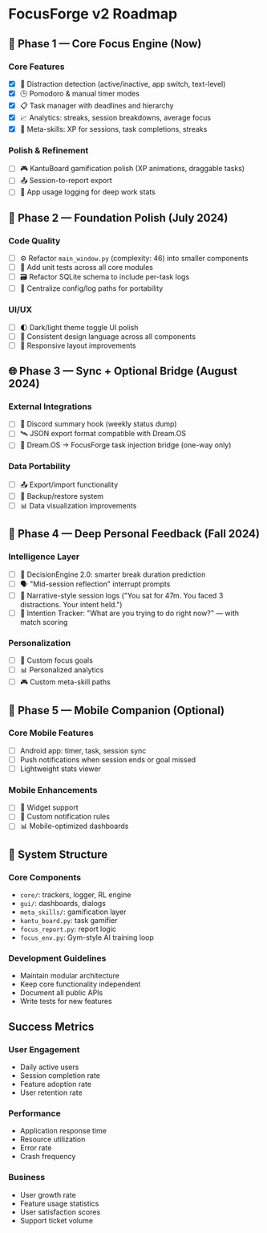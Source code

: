 # FocusForge v2 Roadmap

## 🔰 Phase 1 — Core Focus Engine (Now)

### Core Features
- [x] 🧠 Distraction detection (active/inactive, app switch, text-level)
- [x] 🕒 Pomodoro & manual timer modes
- [x] 📋 Task manager with deadlines and hierarchy
- [x] 📈 Analytics: streaks, session breakdowns, average focus
- [x] 🧠 Meta-skills: XP for sessions, task completions, streaks

### Polish & Refinement
- [ ] 🎮 KantuBoard gamification polish (XP animations, draggable tasks)
- [ ] 📤 Session-to-report export
- [ ] 🔄 App usage logging for deep work stats

## 🧱 Phase 2 — Foundation Polish (July 2024)

### Code Quality
- [ ] ⚙️ Refactor `main_window.py` (complexity: 46) into smaller components
- [ ] 🧪 Add unit tests across all core modules
- [ ] 🗃️ Refactor SQLite schema to include per-task logs
- [ ] 📂 Centralize config/log paths for portability

### UI/UX
- [ ] 🌓 Dark/light theme toggle UI polish
- [ ] 🎨 Consistent design language across all components
- [ ] 📱 Responsive layout improvements

## 🌐 Phase 3 — Sync + Optional Bridge (August 2024)

### External Integrations
- [ ] 🔌 Discord summary hook (weekly status dump)
- [ ] 🛰️ JSON export format compatible with Dream.OS
- [ ] 📡 Dream.OS → FocusForge task injection bridge (one-way only)

### Data Portability
- [ ] 📤 Export/import functionality
- [ ] 🔄 Backup/restore system
- [ ] 📊 Data visualization improvements

## 🧠 Phase 4 — Deep Personal Feedback (Fall 2024)

### Intelligence Layer
- [ ] 🧠 DecisionEngine 2.0: smarter break duration prediction
- [ ] 🗣️ "Mid-session reflection" interrupt prompts
- [ ] 📜 Narrative-style session logs ("You sat for 47m. You faced 3 distractions. Your intent held.")
- [ ] 🎯 Intention Tracker: "What are you trying to do right now?" — with match scoring

### Personalization
- [ ] 🎯 Custom focus goals
- [ ] 📊 Personalized analytics
- [ ] 🎮 Custom meta-skill paths

## 📱 Phase 5 — Mobile Companion (Optional)

### Core Mobile Features
- [ ] Android app: timer, task, session sync
- [ ] Push notifications when session ends or goal missed
- [ ] Lightweight stats viewer

### Mobile Enhancements
- [ ] 📱 Widget support
- [ ] 🔔 Custom notification rules
- [ ] 📊 Mobile-optimized dashboards

## 🧬 System Structure

### Core Components
- `core/`: trackers, logger, RL engine
- `gui/`: dashboards, dialogs
- `meta_skills/`: gamification layer
- `kantu_board.py`: task gamifier
- `focus_report.py`: report logic
- `focus_env.py`: Gym-style AI training loop

### Development Guidelines
- Maintain modular architecture
- Keep core functionality independent
- Document all public APIs
- Write tests for new features

## Success Metrics

### User Engagement
- Daily active users
- Session completion rate
- Feature adoption rate
- User retention rate

### Performance
- Application response time
- Resource utilization
- Error rate
- Crash frequency

### Business
- User growth rate
- Feature usage statistics
- User satisfaction scores
- Support ticket volume 
